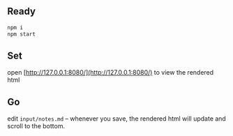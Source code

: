 ## Ready

```sh
npm i
npm start
```

## Set

open [http://127.0.0.1:8080/](http://127.0.0.1:8080/) to view the rendered html

## Go

edit `input/notes.md` – whenever you save, the rendered html will update and scroll to the bottom.

